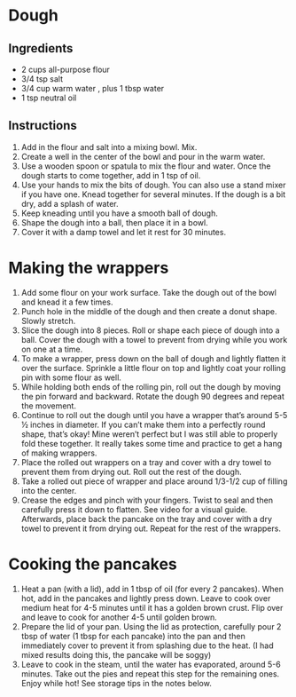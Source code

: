 # Dough

## Ingredients

- 2 cups all-purpose flour
- 3/4 tsp salt
- 3/4 cup warm water , plus 1 tbsp water
- 1 tsp neutral oil

## Instructions

1. Add in the flour and salt into a mixing bowl. Mix.
2. Create a well in the center of the bowl and pour in the warm water.
3. Use a wooden spoon or spatula to mix the flour and water. Once the dough starts to come together, add in 1 tsp of oil.
4. Use your hands to mix the bits of dough. You can also use a stand mixer if you have one. Knead together for several minutes. If the dough is a bit dry, add a splash of water.
5. Keep kneading until you have a smooth ball of dough.
6. Shape the dough into a ball, then place it in a bowl.
7. Cover it with a damp towel and let it rest for 30 minutes.

# Making the wrappers

1. Add some flour on your work surface. Take the dough out of the bowl and knead it a few times.
2. Punch hole in the middle of the dough and then create a donut shape. Slowly stretch.
3. Slice the dough into 8 pieces. Roll or shape each piece of dough into a ball. Cover the dough with a towel to prevent from drying while you work on one at a time.
4. To make a wrapper, press down on the ball of dough and lightly flatten it over the surface. Sprinkle a little flour on top and lightly coat your rolling pin with some flour as well.
5. While holding both ends of the rolling pin, roll out the dough by moving the pin forward and backward. Rotate the dough 90 degrees and repeat the movement.
6. Continue to roll out the dough until you have a wrapper that’s around 5-5 ½ inches in diameter. If you can’t make them into a perfectly round shape, that’s okay! Mine weren’t perfect but I was still able to properly fold these together. It really takes some time and practice to get a hang of making wrappers.
7. Place the rolled out wrappers on a tray and cover with a dry towel to prevent them from drying out. Roll out the rest of the dough.
8. Take a rolled out piece of wrapper and place around 1/3-1/2 cup of filling into the center.
9. Crease the edges and pinch with your fingers. Twist to seal and then carefully press it down to flatten. See video for a visual guide. Afterwards, place back the pancake on the tray and cover with a dry towel to prevent it from drying out. Repeat for the rest of the wrappers.

# Cooking the pancakes

1. Heat a pan (with a lid), add in 1 tbsp of oil (for every 2 pancakes). When hot, add in the pancakes and lightly press down. Leave to cook over medium heat for 4-5 minutes until it has a golden brown crust. Flip over and leave to cook for another 4-5 until golden brown.
2. Prepare the lid of your pan. Using the lid as protection, carefully pour 2 tbsp of water (1 tbsp for each pancake) into the pan and then immediately cover to prevent it from splashing due to the heat. (I had mixed results doing this, the pancake will be soggy)
3. Leave to cook in the steam, until the water has evaporated, around 5-6 minutes. Take out the pies and repeat this step for the remaining ones. Enjoy while hot! See storage tips in the notes below.


